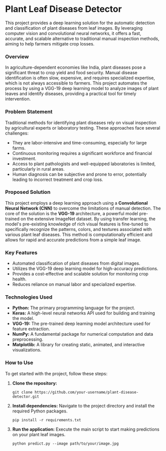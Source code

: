 # Plant Leaf Disease Detector

This project provides a deep learning solution for the automatic detection and classification of plant diseases from leaf images. By leveraging computer vision and convolutional neural networks, it offers a fast, accurate, and scalable alternative to traditional manual inspection methods, aiming to help farmers mitigate crop losses.

### Overview

In agriculture-dependent economies like India, plant diseases pose a significant threat to crop yield and food security. Manual disease identification is often slow, expensive, and requires specialized expertise, which is not always accessible to farmers. This project automates the process by using a VGG-19 deep learning model to analyze images of plant leaves and identify diseases, providing a practical tool for timely intervention.

### Problem Statement

Traditional methods for identifying plant diseases rely on visual inspection by agricultural experts or laboratory testing. These approaches face several challenges:
*   They are labor-intensive and time-consuming, especially for large farms.
*   Continuous monitoring requires a significant workforce and financial investment.
*   Access to plant pathologists and well-equipped laboratories is limited, particularly in rural areas.
*   Human diagnosis can be subjective and prone to error, potentially leading to incorrect treatment and crop loss.

### Proposed Solution

This project employs a deep learning approach using a **Convolutional Neural Network (CNN)** to overcome the limitations of manual detection. The core of the solution is the **VGG-19** architecture, a powerful model pre-trained on the extensive ImageNet dataset. By using transfer learning, the model's pre-existing knowledge of rich visual features is fine-tuned to specifically recognize the patterns, colors, and textures associated with various plant leaf diseases. This method is computationally efficient and allows for rapid and accurate predictions from a simple leaf image.

### Key Features

*   Automated classification of plant diseases from digital images.
*   Utilizes the VGG-19 deep learning model for high-accuracy predictions.
*   Provides a cost-effective and scalable solution for monitoring crop health.
*   Reduces reliance on manual labor and specialized expertise.

### Technologies Used

*   **Python:** The primary programming language for the project.
*   **Keras:** A high-level neural networks API used for building and training the model.
*   **VGG-19:** The pre-trained deep learning model architecture used for feature extraction.
*   **NumPy:** A fundamental package for numerical computation and data preprocessing.
*   **Matplotlib:** A library for creating static, animated, and interactive visualizations.

### How to Use

To get started with the project, follow these steps:
1.  **Clone the repository:**
    ```
    git clone https://github.com/your-username/plant-disease-detector.git
    ```
2.  **Install dependencies:** Navigate to the project directory and install the required Python packages.
    ```
    pip install -r requirements.txt
    ```
3.  **Run the application:** Execute the main script to start making predictions on your plant leaf images.
    ```
    python predict.py --image path/to/your/image.jpg
    ```
